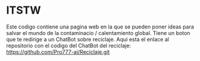 # ITSTW
Este codigo contiene una pagina web en la que se pueden poner ideas para salvar el mundo de la contaminacio / calentamiento global. Tiene un boton que te redirige a un ChatBot sobre reciclaje.
Aqui esta el enlace al repositorio con el codigo del ChatBot del reciclaje: https://github.com/Pro777-ai/Reciclaje.git
